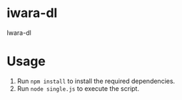 # iwara-dl
Iwara-dl

# Usage
1. Run `npm install` to install the required dependencies.
2. Run `node single.js` to execute the script.